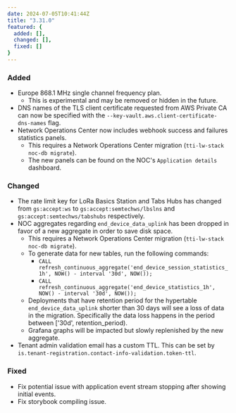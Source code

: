 ```yaml
---
date: 2024-07-05T10:41:44Z
title: "3.31.0"
featured: {
  added: [],
  changed: [],
  fixed: []
}
---
```


### Added

- Europe 868.1 MHz single channel frequency plan.
  - This is experimental and may be removed or hidden in the future.
- DNS names of the TLS client certificate requested from AWS Private CA can now be specified with the `--key-vault.aws.client-certificate-dns-names` flag.
- Network Operations Center now includes webhook success and failures statistics panels.
  - This requires a Network Operations Center migration (`tti-lw-stack noc-db migrate`).
  - The new panels can be found on the NOC's `Application details` dashboard.

### Changed

- The rate limit key for LoRa Basics Station and Tabs Hubs has changed from `gs:accept:ws` to `gs:accept:semtechws/lbslns` and `gs:accept:semtechws/tabshubs` respectively.
- NOC aggregates regarding `end_device_data_uplink` has been dropped in favor of a new aggregate in order to save disk space.
  - This requires a Network Operations Center migration (`tti-lw-stack noc-db migrate`).
  - To generate data for new tables, run the following commands:
    - `CALL refresh_continuous_aggregate('end_device_session_statistics_1h', NOW() - interval '30d', NOW());`
    - `CALL refresh_continuous_aggregate('end_device_statistics_1h', NOW() - interval '30d', NOW());`
  - Deployments that have retention period for the hypertable `end_device_data_uplink` shorter than 30 days will see a loss of data in the migration. Specifically the data loss happens in the period between ['30d', retention_period).
  - Grafana graphs will be impacted but slowly replenished by the new aggregate.
- Tenant admin validation email has a custom TTL. This can be set by `is.tenant-registration.contact-info-validation.token-ttl`.

### Fixed

- Fix potential issue with application event stream stopping after showing initial events.
- Fix storybook compiling issue.
